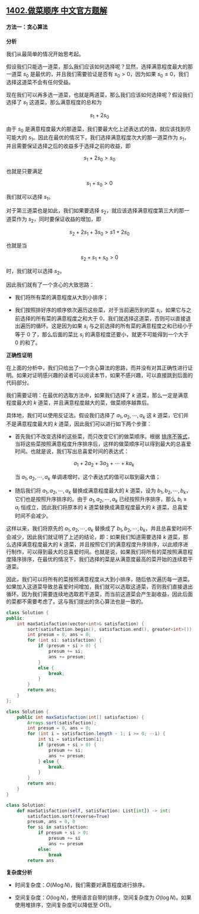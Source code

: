 ## [1402.做菜顺序 中文官方题解](https://leetcode.cn/problems/reducing-dishes/solutions/100000/zuo-cai-shun-xu-by-leetcode-solution)

#### 方法一：贪心算法

**分析**

我们从最简单的情况开始思考起。

假设我们只能选一道菜，那么我们应该如何选择呢？显然，选择满意程度最大的那一道菜 $s_0$ 是最优的，并且我们需要验证是否有 $s_0 > 0$，因为如果 $s_0 \leq 0$，我们选择这道菜不会有任何受益。

现在我们可以再多选一道菜，也就是两道菜，那么我们应该如何选择呢？假设我们选择了 $s_1$ 这道菜，那么满意程度的总和为

$$
s_1 + 2s_0
$$

由于 $s_0$ 是满意程度最大的那道菜，我们要最大化上述表达式的值，就应该找到尽可能大的 $s_1$。因此在最优的情况下，我们选择满意程度次大的那一道菜作为 $s_1$，并且需要保证选择之后的收益多于选择之前的收益，即

$$
s_1 + 2s_0 > s_0
$$

也就是只要满足

$$
s_1 + s_0 > 0
$$

我们就可以选择 $s_1$。

对于第三道菜也是如此，我们如果要选择 $s_2$，就应该选择满意程度第三大的那一道菜作为 $s_2$，同时要保证收益的增加，即

$$
s_2 + 2s_1 + 3s_0 > s1 + 2s_0
$$

也就是当

$$
s_2 + s_1 + s_0 > 0
$$

时，我们就可以选择 $s_2$。

因此我们就有了一个贪心的大致思路：

- 我们将所有菜的满意程度从大到小排序；

- 我们按照排好序的顺序依次遍历这些菜，对于当前遍历到的菜 $s_i$，如果它与之前选择的所有菜的满意程度之和大于 $0$，我们就选择这道菜，否则可以直接退出遍历的循环。这是因为如果 $s_i$ 与之前选择的所有菜的满意程度之和已经小于等于 $0$ 了，那么后面的菜比 $s_i$ 的满意程度还要小，就更不可能得到一个大于 $0$ 的和了。

**正确性证明**

在上面的分析中，我们只给出了一个贪心算法的思路，而并没有对其正确性进行证明。如果对证明感兴趣的读者可以阅读本节，如果不感兴趣，可以直接跳到后面的代码部分。

我们需要证明：在最优的选取方法中，如果我们选择了 $k$ 道菜，那么一定是满意程度最大的 $k$ 道菜，并且满意程度越大的菜，做菜顺序越靠后。

具体地，我们可以使用反证法。假设我们选择了 $a_1, a_2, \cdots, a_k$ 这 $k$ 道菜，它们并不是满意程度最大的 $k$ 道菜，因此我们可以进行如下两个步骤：

- 首先我们不改变选择的这些菜，而只改变它们的做菜顺序。根据 [排序不等式](https://baike.baidu.com/item/%E6%8E%92%E5%BA%8F%E4%B8%8D%E7%AD%89%E5%BC%8F)，当将这些菜按照满意程度升序排序后，这样的做菜顺序可以得到最大的总喜爱时间。也就是说，我们写出总喜爱时间的表达式：

    $$
    a_1 + 2a_2 + 3a_3 + \cdots + ka_k
    $$

    当 $a_1, a_2, \cdots, a_k$ 单调递增时，这个表达式的值可以取到最大值；

- 随后我们将 $a_1, a_2, \cdots, a_k$ 替换成满意程度最大的 $k$ 道菜，设为 $b_1, b_2, \cdots, b_k$，它们也是按照升序排序的。由于 $a_1, a_2, \cdots, a_k$ 已经按照升序排序，那么 $b_i \geq a_i$ 恒成立，因此我们将原本的 $k$ 道菜替换成满意程度最大的 $k$ 道菜，总喜爱时间不会减少。

这样以来，我们将原先的 $a_1, a_2, \cdots, a_k$ 替换成了 $b_1, b_2, \cdots, b_k$，并且总喜爱时间不会减少，因此我们就证明了上述的结论，即：如果我们知道需要选择 $k$ 道菜，那么选择满意程度最大的 $k$ 道菜，并且按照它们的满意程度升序排序，以此顺序进行制作，可以得到最大的总喜爱时间。也就是说，如果我们将所有的菜按照满意程度降序排序，在最优的情况下，我们选择的菜是从满意度最高的菜开始的连续若干道菜。

因此，我们可以将所有的菜按照满意程度从大到小排序，随后依次遍历每一道菜。如果加入这道菜导致总喜爱时间增加，我们就可以选取这道菜，否则我们直接退出循环。因为我们需要连续地选取若干道菜，而当前这道菜会产生副收益，因此后面的菜都不需要考虑了。这与我们提出的贪心算法也是一致的。

```C++ [sol1-C++]
class Solution {
public:
    int maxSatisfaction(vector<int>& satisfaction) {
        sort(satisfaction.begin(), satisfaction.end(), greater<int>());
        int presum = 0, ans = 0;
        for (int si: satisfaction) {
            if (presum + si > 0) {
                presum += si;
                ans += presum;
            }
            else {
                break;
            }
        }
        return ans;
    }
};
```

```Java [sol1-Java]
class Solution {
    public int maxSatisfaction(int[] satisfaction) {
        Arrays.sort(satisfaction);
        int presum = 0, ans = 0;
        for (int i = satisfaction.length - 1; i >= 0; --i) {
            int si = satisfaction[i];
            if (presum + si > 0) {
                presum += si;
                ans += presum;
            } else {
                break;
            }
        }
        return ans;
    }
}
```

```Python [sol1-Python3]
class Solution:
    def maxSatisfaction(self, satisfaction: List[int]) -> int:
        satisfaction.sort(reverse=True)
        presum, ans = 0, 0
        for si in satisfaction:
            if presum + si > 0:
                presum += si
                ans += presum
            else:
                break
        return ans
```

**复杂度分析**

- 时间复杂度：$O(N \log N)$，我们需要对满意程度进行排序。

- 空间复杂度：$O(\log N)$，使用语言自带的排序，空间复杂度为 $O(\log N)$。如果使用堆排序，空间复杂度可以降低至 $O(1)$。